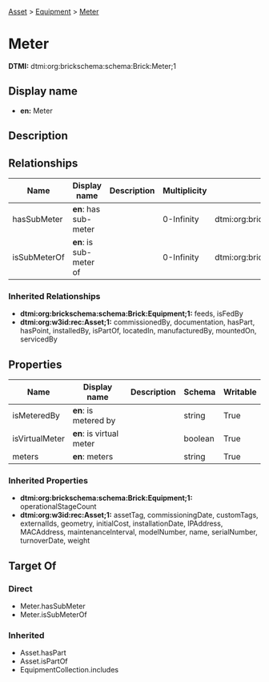 [Asset](../../Asset.md) > [Equipment](../Equipment.md) > [Meter](.)
# Meter
**DTMI:** dtmi:org:brickschema:schema:Brick:Meter;1
## Display name
- **en:** Meter
## Description
## Relationships
|Name|Display name|Description|Multiplicity|Target|Properties|Writable|
|-|-|-|-|-|-|-|
|hasSubMeter|**en**: has sub-meter||0-Infinity|dtmi:org:brickschema:schema:Brick:Meter;1||True|
|isSubMeterOf|**en**: is sub-meter of||0-Infinity|dtmi:org:brickschema:schema:Brick:Meter;1||True|
### Inherited Relationships
* **dtmi:org:brickschema:schema:Brick:Equipment;1:** feeds, isFedBy
* **dtmi:org:w3id:rec:Asset;1:** commissionedBy, documentation, hasPart, hasPoint, installedBy, isPartOf, locatedIn, manufacturedBy, mountedOn, servicedBy
## Properties
|Name|Display name|Description|Schema|Writable|
|-|-|-|-|-|
|isMeteredBy|**en**: is metered by||string|True|
|isVirtualMeter|**en**: is virtual meter||boolean|True|
|meters|**en**: meters||string|True|
### Inherited Properties
* **dtmi:org:brickschema:schema:Brick:Equipment;1:** operationalStageCount
* **dtmi:org:w3id:rec:Asset;1:** assetTag, commissioningDate, customTags, externalIds, geometry, initialCost, installationDate, IPAddress, MACAddress, maintenanceInterval, modelNumber, name, serialNumber, turnoverDate, weight
## Target Of
### Direct
* Meter.hasSubMeter
* Meter.isSubMeterOf
### Inherited
* Asset.hasPart
* Asset.isPartOf
* EquipmentCollection.includes
